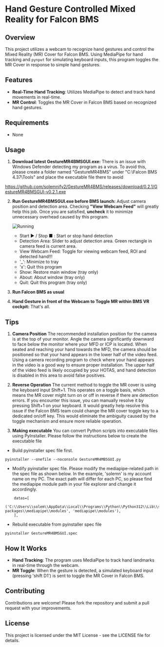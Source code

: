 # Hand Gesture Controlled Mixed Reality for Falcon BMS

## Overview
This project utilizes a webcam to recognize hand gestures and control the Mixed Reality (MR) Cover for Falcon BMS. Using MediaPipe for hand tracking and `pynput` for simulating keyboard inputs, this program toggles the MR Cover in response to simple hand gestures.

## Features
- **Real-Time Hand Tracking**: Utilizes MediaPipe to detect and track hand movements in real-time.
- **MR Control**: Toggles the MR Cover in Falcon BMS based on recognized hand gestures.

## Requirements
- None
  
## Usage

1. **Download latest GestureMR4BMSGUI.exe:**  There is an issue with Windows Defender detecting my program as a virus. To avoid this, please create a folder named "GestureMR4BMS" under "C:\Falcon BMS 4.37\Tools" and place the executable file there to avoid

https://github.com/solemnify2/GestureMR4BMS/releases/download/0.2.1/GestureMR4BMSGUI-v0.2.1.exe

2. **Run GestureMR4BMSGUI.exe before BMS launch:** Adjust camera position and detection area. Checking **"View Webcam Feed"** will greatly help this job. Once you are satisfied, **uncheck** it to minimize unnecessary overhead caused by this program.

   ![Running](https://github.com/solemnify2/GestureMR4BMS/assets/50224420/b5ea3ba8-19db-4203-add0-e95e1ec920ce)

   - Start &#9654; / Stop &#9632; : Start or stop hand detection  
   - Detection Area: Slider to adjust detection area. Green rectangle in camera feed is current area.
   - View Webcam Feed: Toggle for viewing webcam feed, ROI and detected hand!!! 
   - '_': Minimize to tray
   - 'x': Quit this program   
   - Show: Restore main window (tray only)
   - About: About window (tray only)
   - Quit: Quit this program (tray only)

3. **Run Falcon BMS as usual**

4. **Hand Gesture in front of the Webcam to Toggle MR within BMS VR cockpit:** That's all.

## Tips

1. **Camera Position** The recommended installation position for the camera is at the top of your monitor. Angle the camera significantly downward to face below the monitor where your MFD or ICP is located. When seated and reaching your hand towards the MFD, the camera should be positioned so that your hand appears in the lower half of the video feed. Using a camera recording program to check where your hand appears in the video is a good way to ensure proper installation. The upper half of the video feed is likely occupied by your HOTAS, and hand detection is disabled in this area to avoid false positives.
       
2. **Reverse Operation** The current method to toggle the MR cover is using the keyboard input Shift+1. This operates on a toggle basis, which means the MR cover might turn on or off in reverse if there are detection errors. If you encounter this issue, you can manually resolve it by pressing Shift+1 on your keyboard. It would greatly help resolve this issue if the Falcon BMS team could change the MR cover toggle key to a dedicated on/off key. This would eliminate the ambiguity caused by the toggle mechanism and ensure more reliable operation.
3. **Making executable** You can convert Python scripts into executable files using PyInstaller. Please follow the instructions below to create the executable file

- Build pyinstaller spec file first.
```
pyinstaller --onefile --noconsole GestureMR4MBSGUI.py
```
- Modify pyinstaller spec file. Please modify the mediapipe-related path in the spec file as shown below. In the example, 'solemn' is my account name on my PC. The exact path will differ for each PC, so please find the mediapipe module path in your file explorer and change it accordingly.
```
    datas=[
      ('C:\\Users\\solem\\AppData\\Local\\Programs\\Python\\Python312\\Lib\\site-packages\\mediapipe\\modules', 'mediapipe\\modules'),
    ],
```
- Rebuild executable from pyinstaller spec file
```
pyinstaller GestureMR4BMSGUI.spec
```

## How It Works
- **Hand Tracking**: The program uses MediaPipe to track hand landmarks in real-time through the webcam.
- **MR Toggle**: When the gesture is detected, a simulated keyboard input (pressing 'shift D1') is sent to toggle the MR Cover in Falcon BMS.

## Contributing
Contributions are welcome! Please fork the repository and submit a pull request with your improvements.

## License
This project is licensed under the MIT License - see the LICENSE file for details.


